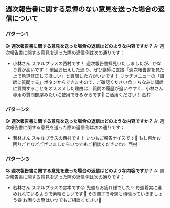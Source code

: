## 週次報告書に関する忌憚のない意見を送った場合の返信について

### パターン1

**Q: 週次報告書に関する意見を送った場合の返信はどのような内容ですか？**
A: 週次報告書に関する意見を送った際の返信例は次の通りです：
- 小林さん
  スキルプラスの西村です！
  週次報告書拝見いたしましたが、かなり質が高いです！
  前回お伝えした通り、ぜひ講師に直接「週次報告書を見た上で軌道修正してほしい」と質問した方がいいです！
  リッチメニューの「講師に質問する」ボタンからできますので、ご確認ください😌✨
  ちなみに講師に質問することをオススメした理由は、質問の履歴が追いやすく、小林さん専用の質問部屋みたいに使用できるからです💪
  ご活用ください！
  西村

### パターン2

**Q: 週次報告書に関する意見を送った場合の返信はどのような内容ですか？**
A: 週次報告書に関する意見を送った際の返信例は次の通りです：
- 若林さん
  スキルプラスの西村です！
  いつもご報告ナイスです💪
  もし何かお困りごとなどございましたらいつでもご相談くださいね✨
  西村

### パターン3

**Q: 週次報告書に関する意見を送った場合の返信はどのような内容ですか？**
A: 週次報告書に関する意見を送った際の返信例は次の通りです：
- 若林さん
  スキルプラスの宮本です😊
  先週もお疲れ様でした✨
  毎週着実に進めれれているようで素晴らしいです💪
  その調子で今週も頑張っていきましょう😄
  お困りの際はいつでもご相談ください🙌
